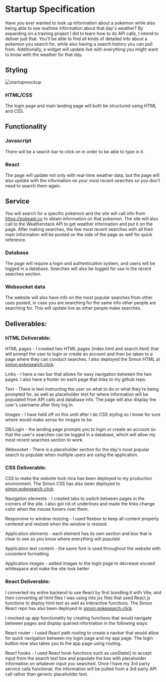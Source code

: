 # Startup Specification

Have you ever wanted to look up information about a pokemon while also being able to see realtime information about that day's weather? By expanding on a training project I did to learn how to do API calls, I intend to deliver just that.
You'll be able to find all kinds of detailed info about a pokemon you search for, while also having a search history you can pull from. Additionally, a widget will update live with everything you might want to know with the weather for that day.

## Styling

![startupmockup](https://github.com/user-attachments/assets/ab58a50e-33a2-4539-b17f-cc854206994f)

### HTML/CSS

The login page and main landing page will both be structured using HTML and CSS.

## Functionality

### Javascript

There will be a search bar to click on in order to be able to type in it.

### React

The page will update not only with real-time weather data, but the page will also update with the information on your most recent searches so you don't need to search them again.

## Service

You will search for a specific pokemon and the site will call info from https://pokeapi.co to obtain information on that pokemon. The site will also call to the Weatherstack API to get weather information and put it on the page. After making searches, the few most recent searches with all their main information will be posted on the side of the page as well for quick reference.

### Database

The page will require a login and authenticaiton system, and users will be logged in a database. Searches will also be logged for use in the recent searches section.

### Websocket data

The website will also have info on the most popular searches from other uses posted, in case you are searching for the same info other people are searching for. This will update live as other people make searches.

## Deliverables:

### HTML Deliverable: 

HTML pages - I created two HTML pages (index.html and search.html) that will prompt the user to login or create an account and then be taken to a page where they can conduct searches. I also deployed the Simon HTML at [simon.pokesearch.click](https://simon.pokesearch.click).

Links - I have a nav bar that allows for easy navigation between the two pages. I also have a footer on each page that links to my github repo.

Text - There is text instructing the user on what to do or what they're being prompted for, as well as placeholder text for where information will be populated from API calls and database info. The page will also display the user's username after they log in.

Images - I have held off on this until after I do CSS styling so I know for sure where would make sense for images to be.

DB/Login - the landing page prompts you to login or create an account so that the user's searches can be logged in a database, which will allow my most recent searches section to work.

Websocket - There is a placeholder section for the day's most popular search to populate when multiple users are using the application.

### CSS Deliverable: 

CSS to make the website look nice has been deployed to my production environment. The Simon CSS has also been deployed to [simon.pokesearch.click](https://simon.pokesearch.click).

Navigation elements - I created tabs to switch between pages in the corners of the site. I also got rid of underlines and made the links change color when the mouse hovers over them.

Responsive to window resizing - I used flexbox to keep all content properly centered and resized when the window is resized.

Application elements - each element has its own section and box that is clear to see so you know where everything will populate

Application text content - the same font is used throughout the website with consistent formatting

Application images - added images to the login page to decrease unused whitespace and make the site look better

### React Deliverable:

I converted my entire backend to use React by first bundling it with Vite, and then converting all html files I was using into jsx files that used React js functions to deploy html text as well as interactive functions. The Simon React repo has also been deployed to [simon.pokesearch.click](https://simon.pokesearch.click).

I mocked up app functionality by creating functions that would navigate between pages and display queried information in the following ways:

React router - I used React path routing to create a navbar that would allow for quick navigation between my login page and my app page. The login button now also takes you to the app page using routing.

React hooks - I used React hook functions such as useState() to accept input from the search text box and populate the box with placeholder information on whatever input you searched. Once I have my 3rd party service calls functional, the information will be pulled from a 3rd party API call rather than generic placeholder text.

